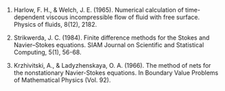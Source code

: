 1. Harlow, F. H., & Welch, J. E. (1965). Numerical calculation of
time-dependent viscous incompressible flow of fluid with free
surface. Physics of fluids, 8(12), 2182.

2. Strikwerda, J. C. (1984). Finite difference methods for the Stokes
and Navier–Stokes equations. SIAM Journal on Scientific and
Statistical Computing, 5(1), 56-68.


3. Krzhivitski, A., & Ladyzhenskaya, O. A. (1966). The method of nets
for the nonstationary Navier-Stokes equations. In Boundary Value
Problems of Mathematical Physics (Vol. 92).
